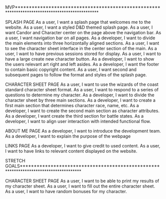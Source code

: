 MVP***********************************************************************************************

SPLASH PAGE
As a user, I want a splash page that welcomes me to the website.
As a user, I want a styled D&D themed splash page.
As a user, I want Candor and Character center on the page above the navigation bar.
As a user, I want navigation bar on all pages.
As a developer, I want to divide the main elements into three horizontally aligned sections.
As a user, I want to see the character sheet interface in the center section of the main.
As a user, I want to have previous sessions stored for display.
As a user, I want to have a large create new character button.
As a developer, I want to show the users relevant art right and left asides.
As a developer, I want the footer to contain basic copyright content.
As a user, I want second and subsequent pages to follow the format and styles of the splash page.

CHARACTER SHEET PAGE
As a user, I want to use the wizards of the coast standard character sheet format.
As a user, I want to respond to a series of questions to determine my character.
As a developer, I want to divide the character sheet by three main sections.
As a developer, I want to create a first main section that determines character race, name, etc.
As a developer, I want to create the second main section as character attributes.
As a developer, I want create the third section for battle states.
As a developer, I want to align user interaction with intended functional flow.

ABOUT ME PAGE
As a developer, I want to introduce the development team. 
As a developer, I want to explain the purpose of the webpage

LINKS PAGE
As a developer, I want to give credit to used content.
As a user, I want to  have links to relevant content displayed on the website.

STRETCH GOALS*************************************************************************************

CHARACTER SHEET PAGE
As a user, I want to be able to print my results of my character sheet.
As a user, I want to fill out the entire character sheet.
As a user, I want to have random bonuses for my character.
